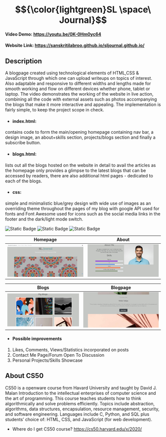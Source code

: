 # $${\color{lightgreen}SL \space\ Journal}$$

#### Video Demo:  <https://youtu.be/0K-0Hm0yc64>
#### Website Link:  <https://sanskritilabroo.github.io/sljournal.github.io/>
## Description
A blogpage created using technological elements of HTML,CSS & JavaScript through which one can upload writeups on topics of interest. Also adaptable and responsive to different widths and lengths made for smooth working and flow on different devices whether phone, tablet or laptop. The video demonstrates the working of the website in live action, combining all the code with external assets such as photos accompanying the blogs that make it more interactive and appealing. The implementation is fairly simple, to keep the project scope in check.
- #### index.html:
contains code to form the main/opening homepage containing nav bar, a design image, an about+skills section, projects/blogs section and finally a subscribe button.
- #### blogs.html:
lists out all the blogs hosted on the website in detail to avail the articles as the homepage only provides a glimpse to the latest blogs that can be accessed by readers, there are also additional html pages - dedicated to each of the blogs.
- #### css:
simple and minimalistic blue/grey design with wide use of images as an overriding theme throughout the pages of my blog with google API used for fonts and Font Awesome used for icons such as the social media links in the footer and the dark/light mode switch.

![Static Badge](https://img.shields.io/badge/HTML-1EF3D7) ![Static Badge](https://img.shields.io/badge/CSS-F3891E)
 ![Static Badge](https://img.shields.io/badge/JavaScript-C11EF3)


| Homepage | About |
| :---: | :---: |
| <img src="Screenshots/homepage1.PNG" width="400">  | <img src="Screenshots/homepage2.PNG" width="400">|

| Blogs | Blogpage |
| :---: | :---: |
| <img src="Screenshots/blogpage1.PNG" width="400">  | <img src="Screenshots/blogpage2.PNG" width="400">|




- #### Possible improvements
1. Likes, Comments, Views/Statistics incorporated on posts
2. Contact Me Page/Forum Open To Discussion
3. Personal Projects/Skills Showcase

## About CS50
CS50 is a openware course from Havard University and taught by David J. Malan
Introduction to the intellectual enterprises of computer science and the art of programming. This course teaches students how to think algorithmically
and solve problems efficiently. Topics include abstraction, algorithms, data structures, encapsulation, resource management, security, and software engineering.
Languages include C, Python, and SQL plus students’ choice of: HTML, CSS, and JavaScript (for web development).
- Where do I get CS50 course?
https://cs50.harvard.edu/x/2020/
